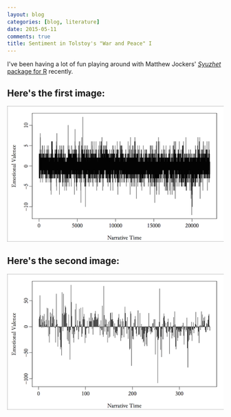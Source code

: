 ```yaml
---
layout: blog
categories: [blog, literature] 
date: 2015-05-11
comments: true
title: Sentiment in Tolstoy's "War and Peace" I
---
```


I've been having a lot of fun playing around with Matthew Jockers'
[*Syuzhet* package for R][syuzhetpackage] recently.

## Here's the first image:

![Sentence-level sentiment totals in "War and Peace](/images/2015-05-11/WarAndPeace_bing_sentence_600.png)

## Here's the second image:

![Chapter-level sentiment totals in "War and Peace](/images/2015-05-11/WarAndPeace_bing_chapter_600.png)


[syuzhetpackage]: http://www.matthewjockers.net/2015/02/02/syuzhet/

